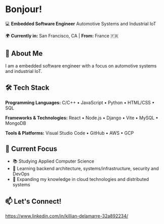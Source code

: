 # Bonjour! 

💻 **Embedded Software Engineer** Automotive Systems and Industrial IoT

🌍 **Currently in:** San Francisco, CA | **From:** France 🇫🇷  

## 🚀 About Me

I am a embedded software engineer with a focus on automotive systems and industrial IoT. 

## 🛠️ Tech Stack

**Programming Languages:** C/C++ • JavaScript • Python • HTML/CSS • SQL

**Frameworks & Technologies:** React • Node.js • Django • Vite • MySQL • MongoDB

**Tools & Platforms:** Visual Studio Code • GitHub • AWS • GCP

## 🎯 Current Focus

- 📚 Studying Applied Computer Science
- 🔧 Learning backend architecture, systems/infrastructure, security and DevOps
- 🌱 Expanding my knowledge in cloud technologies and distributed systems

## 📫 Let's Connect!

https://www.linkedin.com/in/killian-delamarre-32a892234/

